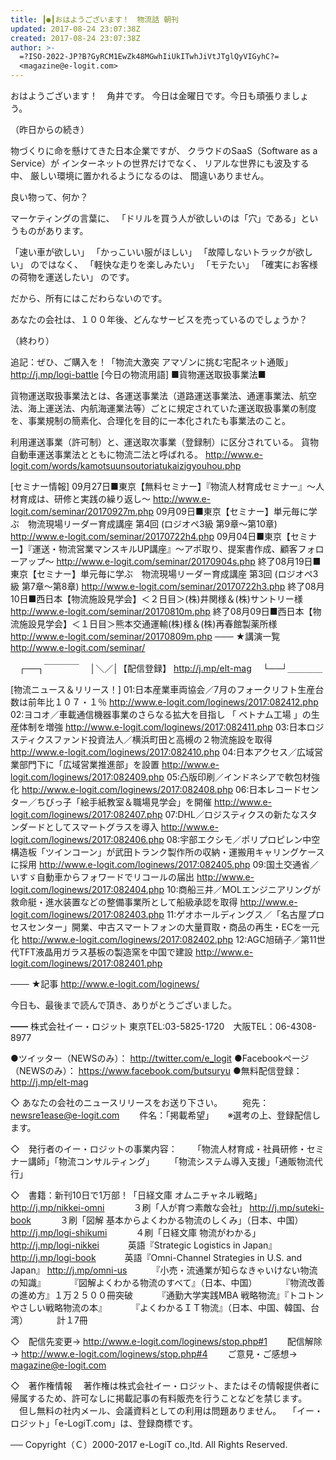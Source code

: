 ```yaml
---
title: ┃●┃おはようございます！　物流話 朝刊
updated: 2017-08-24 23:07:38Z
created: 2017-08-24 23:07:38Z
author: >-
  =?ISO-2022-JP?B?GyRCM1EwZk48MGwhIiUkITwhJiVtJTglQyVIGyhC?=
  <magazine@e-logit.com>
---
```


おはようございます！　角井です。
今日は金曜日です。今日も頑張りましょう。

（昨日からの続き）

物づくりに命を懸けてきた日本企業ですが、
クラウドのSaaS（Software as a Service）が
インターネットの世界だけでなく、
リアルな世界にも波及する中、
厳しい環境に置かれるようになるのは、
間違いありません。

良い物って、何か？

マーケティングの言葉に、
「ドリルを買う人が欲しいのは「穴」である」というものがあります。

「速い車が欲しい」
「かっこいい服がほしい」
「故障しないトラックが欲しい」
のではなく、
「軽快な走りを楽しみたい」
「モテたい」
「確実にお客様の荷物を運送したい」
のです。

だから、所有にはこだわらないのです。

あなたの会社は、１００年後、どんなサービスを売っているのでしょうか？

（終わり）

追記：ぜひ、ご購入を！「物流大激突 アマゾンに挑む宅配ネット通販」 http://j.mp/logi-battle
[今日の物流用語]
■貨物運送取扱事業法■

貨物運送取扱事業法とは、各運送事業法（道路運送事業法、通運事業法、航空法、海上運送法、内航海運業法等）ごとに規定されていた運送取扱事業の制度を、事業規制の簡素化、合理化を目的に一本化されたも事業法のこと。

利用運送事業（許可制）と、運送取次事業（登録制）に区分されている。
貨物自動車運送事業法とともに物流二法と呼ばれる。
http://www.e-logit.com/words/kamotsuunsoutoriatukaizigyouhou.php

[セミナー情報]
09月27日■東京【無料セミナー】『物流人材育成セミナー』〜人材育成は、研修と実践の繰り返し〜
http://www.e-logit.com/seminar/20170927m.php
09月09日■東京【セミナー】単元毎に学ぶ　物流現場リーダー育成講座 第4回 (ロジオペ3級 第9章〜第10章)
http://www.e-logit.com/seminar/20170722h4.php
09月04日■東京【セミナー】『運送・物流営業マンスキルUP講座』〜アポ取り、提案書作成、顧客フォローアップ〜
http://www.e-logit.com/seminar/20170904s.php
終了08月19日■東京【セミナー】単元毎に学ぶ　物流現場リーダー育成講座 第3回 (ロジオペ3級 第7章〜第8章)
http://www.e-logit.com/seminar/20170722h3.php
終了08月10日■西日本【物流施設見学会】＜２日目＞(株)井関様＆(株)サントリー様
http://www.e-logit.com/seminar/20170810m.php
終了08月09日■西日本【物流施設見学会】＜１日目＞熊本交通運輸(株)様＆(株)再春館製薬所様
http://www.e-logit.com/seminar/20170809m.php
───
★講演一覧 http://www.e-logit.com/seminar/

　┌──┐￣￣￣￣
　│＼／│【配信登録】 http://j.mp/elt-mag
　└──┘＿＿＿＿

[物流ニュース＆リリース！]
01:日本産業車両協会／7月のフォークリフト生産台数は前年比１０７・１％
 http://www.e-logit.com/loginews/2017:082412.php
02:ヨコオ／車載通信機器事業のさらなる拡大を目指し 「 ベトナム工場 」の生産体制を増強
 http://www.e-logit.com/loginews/2017:082411.php
03:日本ロジスティクスファンド投資法人／横浜町田と高槻の２物流施設を取得
 http://www.e-logit.com/loginews/2017:082410.php
04:日本アクセス／広域営業部門下に「広域営業推進部」を設置
 http://www.e-logit.com/loginews/2017:082409.php
05:凸版印刷／インドネシアで軟包材強化
 http://www.e-logit.com/loginews/2017:082408.php
06:日本レコードセンター／ちびっ子「絵手紙教室＆職場見学会」を開催
 http://www.e-logit.com/loginews/2017:082407.php
07:DHL／ロジスティクスの新たなスタンダードとしてスマートグラスを導入
 http://www.e-logit.com/loginews/2017:082406.php
08:宇部エクシモ／ポリプロピレン中空構造板「ツインコーン」が武田トランク製作所の収納・運搬用キャリングケースに採用
 http://www.e-logit.com/loginews/2017:082405.php
09:国土交通省／いすゞ自動車からフォワードでリコールの届出
 http://www.e-logit.com/loginews/2017:082404.php
10:商船三井／MOLエンジニアリングが救命艇・進水装置などの整備事業所として船級承認を取得
 http://www.e-logit.com/loginews/2017:082403.php
11:ゲオホールディングス／「名古屋プロセスセンター」開業、中古スマートフォンの大量買取・商品の再生・ECを一元化
 http://www.e-logit.com/loginews/2017:082402.php
12:AGC旭硝子／第11世代TFT液晶用ガラス基板の製造窯を中国で建設
 http://www.e-logit.com/loginews/2017:082401.php

───
★記事 http://www.e-logit.com/loginews/

今日も、最後まで読んで頂き、ありがとうございました。

━━
株式会社イー・ロジット
東京TEL:03-5825-1720　大阪TEL：06-4308-8977

●ツイッター（NEWSのみ）： http://twitter.com/e_logit
●Facebookページ（NEWSのみ）： https://www.facebook.com/butsuryu
●無料配信登録： http://j.mp/elt-mag

◇ あなたの会社のニュースリリースをお送り下さい。
　　宛先： [newsre1ease@e-logit.com](mailto:newsre1ease@e-logit.com)
　　件名：「掲載希望」
　 ※選考の上、登録配信します。

◇　発行者のイー・ロジットの事業内容：
　　「物流人材育成・社員研修・セミナー講師」「物流コンサルティング」
　　「物流システム導入支援」「通販物流代行」

◇　書籍：新刊10日で1万部！「日経文庫 オムニチャネル戦略」 http://j.mp/nikkei-omni
　　　３刷「人が育つ素敵な会社」 http://j.mp/suteki-book
　　　３刷「図解 基本からよくわかる物流のしくみ」（日本、中国） http://j.mp/logi-shikumi
　　　４刷「日経文庫 物流がわかる」 http://j.mp/logi-nikkei
　　　英語『Strategic Logistics in Japan』 http://j.mp/logi-book
　　　英語『Omni-Channel Strategies in U.S. and Japan』 http://j.mp/omni-us
　　　『小売・流通業が知らなきゃいけない物流の知識』
　　　『図解よくわかる物流のすべて』（日本、中国）
　　　『物流改善の進め方』１万２５００冊突破
　　　『通勤大学実践MBA 戦略物流』『トコトンやさしい戦略物流の本』
　　　『よくわかるＩＴ物流』（日本、中国、韓国、台湾）
　　　計１7冊

◇　配信先変更→ http://www.e-logit.com/loginews/stop.php#1
　　配信解除→ http://www.e-logit.com/loginews/stop.php#4
　　ご意見・ご感想→ [magazine@e-logit.com](mailto:magazine@e-logit.com)

◇　著作権情報
　著作権は株式会社イー・ロジット、またはその情報提供者に帰属するため、許可なしに掲載記事の有料販売を行うことなどを禁じます。
　但し無料の社内メール、会議資料としての利用は問題ありません。
　「イー・ロジット」「e-LogiT.com」は、登録商標です。

──
Copyright（Ｃ）2000-2017 e-LogiT co.,ltd. All Rights Reserved.